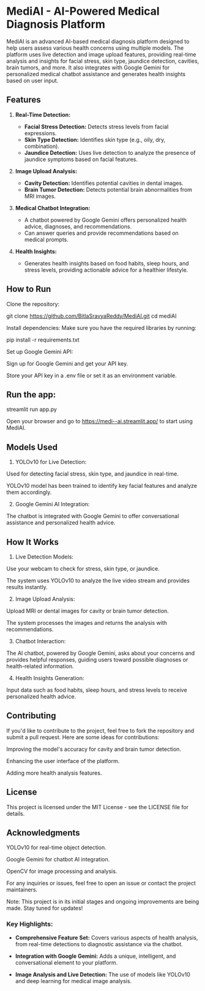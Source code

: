 # MediAI - AI-Powered Medical Diagnosis Platform

MediAI is an advanced AI-based medical diagnosis platform designed to help users assess various health concerns using multiple models. The platform uses live detection and image upload features, providing real-time analysis and insights for facial stress, skin type, jaundice detection, cavities, brain tumors, and more. It also integrates with Google Gemini for personalized medical chatbot assistance and generates health insights based on user input.

## Features

1. **Real-Time Detection:**
   - **Facial Stress Detection:** Detects stress levels from facial expressions.
   - **Skin Type Detection:** Identifies skin type (e.g., oily, dry, combination).
   - **Jaundice Detection:** Uses live detection to analyze the presence of jaundice symptoms based on facial features.

2. **Image Upload Analysis:**
   - **Cavity Detection:** Identifies potential cavities in dental images.
   - **Brain Tumor Detection:** Detects potential brain abnormalities from MRI images.

3. **Medical Chatbot Integration:**
   - A chatbot powered by Google Gemini offers personalized health advice, diagnoses, and recommendations.
   - Can answer queries and provide recommendations based on medical prompts.

4. **Health Insights:**
   - Generates health insights based on food habits, sleep hours, and stress levels, providing actionable advice for a healthier lifestyle.


## How to Run

Clone the repository:

git clone https://github.com/BitlaSravyaReddy/MediAI.git
cd mediAI

Install dependencies: Make sure you have the required libraries by running:

pip install -r requirements.txt

Set up Google Gemini API:

Sign up for Google Gemini and get your API key.

Store your API key in a .env file or set it as an environment variable.

## Run the app: 

streamlit run app.py

Open your browser and go to https://medi--ai.streamlit.app/ to start using MediAI.

## Models Used

1. YOLOv10 for Live Detection:

Used for detecting facial stress, skin type, and jaundice in real-time.

YOLOv10 model has been trained to identify key facial features and analyze them accordingly.


2. Google Gemini AI Integration:

The chatbot is integrated with Google Gemini to offer conversational assistance and personalized health advice.

## How It Works

1. Live Detection Models:

Use your webcam to check for stress, skin type, or jaundice.

The system uses YOLOv10 to analyze the live video stream and provides results instantly.

2. Image Upload Analysis:

Upload MRI or dental images for cavity or brain tumor detection.

The system processes the images and returns the analysis with recommendations.

3. Chatbot Interaction:

The AI chatbot, powered by Google Gemini, asks about your concerns and provides helpful responses, guiding users toward possible diagnoses or health-related information.

4. Health Insights Generation:

Input data such as food habits, sleep hours, and stress levels to receive personalized health advice.

## Contributing
If you'd like to contribute to the project, feel free to fork the repository and submit a pull request. Here are some ideas for contributions:

Improving the model's accuracy for cavity and brain tumor detection.

Enhancing the user interface of the platform.

Adding more health analysis features.

## License
This project is licensed under the MIT License - see the LICENSE file for details.

## Acknowledgments

YOLOv10 for real-time object detection.

Google Gemini for chatbot AI integration.

OpenCV for image processing and analysis.

For any inquiries or issues, feel free to open an issue or contact the project maintainers.

Note: This project is in its initial stages and ongoing improvements are being made. Stay tuned for updates!


### Key Highlights:

- **Comprehensive Feature Set:** Covers various aspects of health analysis, from real-time detections to diagnostic assistance via the chatbot.

- **Integration with Google Gemini:** Adds a unique, intelligent, and conversational element to your platform.

- **Image Analysis and Live Detection:** The use of models like YOLOv10 and deep learning for medical image analysis.

